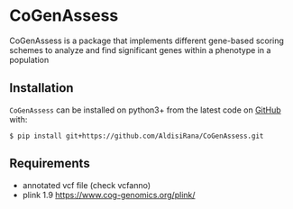 # CoGenAssess

CoGenAssess is a package that implements different gene-based scoring schemes to analyze and find significant genes 
within a phenotype in a population

## Installation
``CoGenAssess`` can be installed on python3+ from the latest code on [GitHub](https://github.com/AldisiRana/CoGenAssess) with:

    $ pip install git+https://github.com/AldisiRana/CoGenAssess.git

## Requirements
* annotated vcf file (check vcfanno)
* plink 1.9 https://www.cog-genomics.org/plink/
